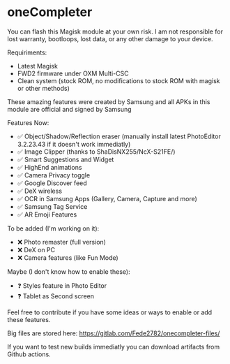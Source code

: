 # oneCompleter

You can flash this Magisk module at your own risk. I am not responsible for lost warranty, bootloops, lost data, or any other damage to your device.

Requiriments:
- Latest Magisk
- FWD2 firmware under OXM Multi-CSC
- Clean system (stock ROM, no modifications to stock ROM with magisk or other methods)

These amazing features were created by Samsung and all APKs in this module are official and signed by Samsung

Features Now:
- ✅️ Object/Shadow/Reflection eraser (manually install latest PhotoEditor 3.2.23.43 if it doesn't work immediatly)
- ✅️ Image Clipper (thanks to ShaDisNX255/NcX-S21FE/)
- ✅️ Smart Suggestions and Widget
- ✅ HighEnd animations
- ✅ Camera Privacy toggle
- ✅️ Google Discover feed
- ✅ DeX wireless
- ✅ OCR in Samsung Apps (Gallery, Camera, Capture and more)
- ✅️ Samsung Tag Service
- ✅ AR Emoji Features

To be added (I'm working on it):
- ❌️ Photo remaster (full version)
- ❌ DeX on PC
- ❌ Camera features (like Fun Mode)

Maybe (I don't know how to enable these):
- ❓️ Styles feature in Photo Editor
- ❓️ Tablet as Second screen

Feel free to contribute if you have some ideas or ways to enable or add these features.

Big files are stored here: https://gitlab.com/Fede2782/onecompleter-files/

If you want to test new builds immediatly you can download artifacts from Github actions.
